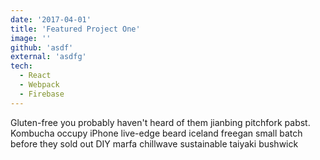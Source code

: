 ```yaml
---
date: '2017-04-01'
title: 'Featured Project One'
image: ''
github: 'asdf'
external: 'asdfg'
tech:
  - React
  - Webpack
  - Firebase
---
```


Gluten-free you probably haven't heard of them jianbing pitchfork pabst. Kombucha occupy iPhone live-edge beard iceland freegan small batch before they sold out DIY marfa chillwave sustainable taiyaki bushwick
